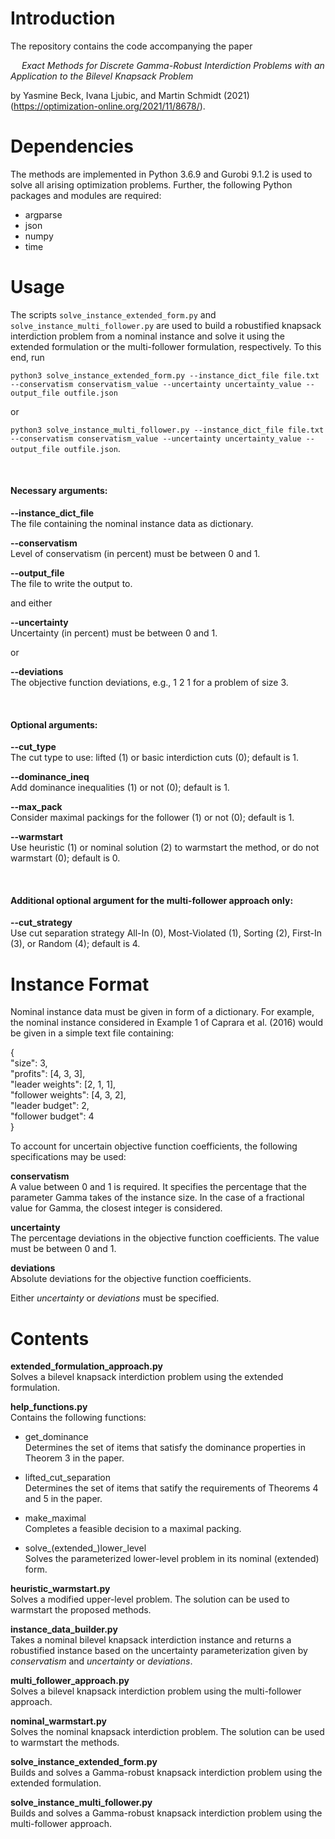 # Introduction
The repository contains the code accompanying the paper

&emsp; _Exact Methods for Discrete Gamma-Robust Interdiction Problems with an Application to the Bilevel Knapsack Problem_

by Yasmine Beck, Ivana Ljubic, and Martin Schmidt (2021)
(https://optimization-online.org/2021/11/8678/).

# Dependencies
The methods are implemented in Python 3.6.9 and Gurobi 9.1.2 
is used to solve all arising optimization problems.
Further, the following Python packages and modules are required:

* argparse
* json
* numpy
* time

# Usage
The scripts `solve_instance_extended_form.py` and `solve_instance_multi_follower.py`
are used to build a robustified knapsack interdiction problem from a nominal instance and solve it
using the extended formulation or the multi-follower formulation, respectively. To this end, run
    
`python3 solve_instance_extended_form.py --instance_dict_file file.txt --conservatism conservatism_value --uncertainty uncertainty_value --output_file outfile.json`

or

`python3 solve_instance_multi_follower.py --instance_dict_file file.txt --conservatism conservatism_value --uncertainty uncertainty_value --output_file outfile.json`.

<br/>  

#### Necessary arguments:
**--instance_dict_file**  
The file containing the nominal instance data as dictionary.

**--conservatism**  
Level of conservatism (in percent) must be between 0 and 1.

**--output_file**  
The file to write the output to.

and either  

**--uncertainty**  
Uncertainty (in percent) must be between 0 and 1.

or  

**--deviations**  
The objective function deviations, e.g., 1 2 1 for a problem of size 3.

<br/>  

#### Optional arguments:  
**--cut_type**  
The cut type to use: lifted (1) or basic interdiction cuts (0); default is 1.

**--dominance_ineq**  
Add dominance inequalities (1) or not (0); default is 1.

**--max_pack**  
Consider maximal packings for the follower (1) or not (0); default is 1.

**--warmstart**  
Use heuristic (1) or nominal solution (2) to warmstart the method, or do not warmstart (0); default is 0.

<br/>  

#### Additional optional argument for the multi-follower approach only:  
**--cut_strategy**  
Use cut separation strategy All-In (0), Most-Violated (1), Sorting (2), First-In (3), or Random (4); default is 4.

# Instance Format
Nominal instance data must be given in form of a dictionary.
For example, the nominal instance considered in Example 1 of
Caprara et al. (2016) would be given in a simple text file containing:

{  
"size": 3,  
"profits": [4, 3, 3],  
"leader weights": [2, 1, 1],  
"follower weights": [4, 3, 2],  
"leader budget": 2,  
"follower budget": 4  
}

To account for uncertain objective function coefficients, the following
specifications may be used:

**conservatism**  
A value between 0 and 1 is required. It specifies the percentage that the parameter Gamma takes of the instance size. In the case of a fractional value for Gamma, the closest integer is considered.

**uncertainty**  
The percentage deviations in the objective function coefficients. The value must be between 0 and 1.

**deviations**  
Absolute deviations for the objective function coefficients.

Either _uncertainty_ or _deviations_ must be specified.

# Contents
**extended_formulation_approach.py**  
Solves a bilevel knapsack interdiction problem using the extended formulation.

**help_functions.py**  
Contains the following functions:
* get_dominance  
Determines the set of items that satisfy the dominance properties in Theorem 3 in the paper.

* lifted_cut_separation  
Determines the set of items that satify the requirements of Theorems 4 and 5 in the paper.

* make_maximal  
Completes a feasible decision to a maximal packing.

* solve_(extended_)lower_level  
Solves the parameterized lower-level problem in its nominal (extended) form.

**heuristic_warmstart.py**  
Solves a modified upper-level problem. The solution can be used to warmstart the proposed methods.

**instance_data_builder.py**  
Takes a nominal bilevel knapsack interdiction instance and returns a robustified instance based on the uncertainty parameterization given by _conservatism_ and _uncertainty_ or _deviations_.

**multi_follower_approach.py**  
Solves a bilevel knapsack interdiction problem using the multi-follower approach.

**nominal_warmstart.py**  
Solves the nominal knapsack interdiction problem. The solution can be used to warmstart the methods.

**solve_instance_extended_form.py**  
Builds and solves a Gamma-robust knapsack interdiction problem using the extended formulation.

**solve_instance_multi_follower.py**  
Builds and solves a Gamma-robust knapsack interdiction problem using the multi-follower approach.
